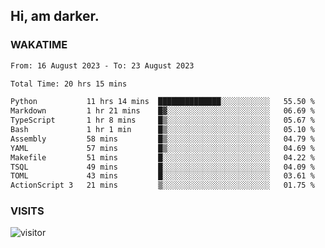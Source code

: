 ## Hi, am darker.

### WAKATIME

<!--START_SECTION:waka-->

```txt
From: 16 August 2023 - To: 23 August 2023

Total Time: 20 hrs 15 mins

Python           11 hrs 14 mins  ██████████████░░░░░░░░░░░   55.50 %
Markdown         1 hr 21 mins    █▓░░░░░░░░░░░░░░░░░░░░░░░   06.69 %
TypeScript       1 hr 8 mins     █▒░░░░░░░░░░░░░░░░░░░░░░░   05.67 %
Bash             1 hr 1 min      █▒░░░░░░░░░░░░░░░░░░░░░░░   05.10 %
Assembly         58 mins         █▒░░░░░░░░░░░░░░░░░░░░░░░   04.79 %
YAML             57 mins         █▒░░░░░░░░░░░░░░░░░░░░░░░   04.69 %
Makefile         51 mins         █░░░░░░░░░░░░░░░░░░░░░░░░   04.22 %
TSQL             49 mins         █░░░░░░░░░░░░░░░░░░░░░░░░   04.09 %
TOML             43 mins         █░░░░░░░░░░░░░░░░░░░░░░░░   03.61 %
ActionScript 3   21 mins         ▒░░░░░░░░░░░░░░░░░░░░░░░░   01.75 %
```

<!--END_SECTION:waka-->

### VISITS
<!-- i should probably build this when i will have some time -->
![visitor](https://profile-counter.glitch.me/sanix-darker/count.svg)
